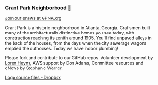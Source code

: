 ### Grant Park Neighborhood 👋

[Join our enews at GPNA.org](https://grantpark.org/news)  

Grant Park is a historic neighborhood in Atlanta, Georgia. Craftsmen built many of the architecturally distinctive homes you see today, with construction reaching its zenith around 1905. You'll find unpaved alleys in the back of the houses, from the days when the city sewerage wagons emptied the outhouses. Today we have indoor plumbing!


Please fork and contribute to our GitHub repos.  Volunteer development by [Loren Heyns](https://DreamStudio.com), AWS support by Don Adams, Committee resources and eNews by Stephanie Warner.  

[Logo source files - Dropbox](https://www.dropbox.com/sh/r8btj37p5l8tic1/AAAGoG_sdGg61vvcsOY9SsRNa/JPG?dl=0&subfolder_nav_tracking=1)

<!--
Wix design by [Robyn Hatch](https://www.robynhatch.com)
-->
